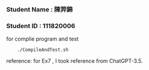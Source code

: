 ### Student Name : 陳羿錦
### Student ID : 111820006

for complie program and test
```bash=
    ./CompileAndTest.sh
```


reference:
    for Ex7 , I took reference from ChatGPT-3.5.